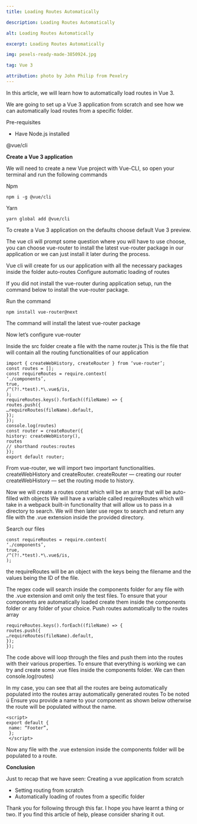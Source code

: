 ```yaml
---
title: Loading Routes Automatically

description: Loading Routes Automatically

alt: Loading Routes Automatically

excerpt: Loading Routes Automatically

img: pexels-ready-made-3850924.jpg

tag: Vue 3

attribution: photo by John Philip from Pexelry
---
```


In this article, we will learn how to automatically load routes in Vue 3.

We are going to set up a Vue 3 application from scratch and see how we can automatically load routes from a specific folder.

Pre-requisites

- Have Node.js installed

@vue/cli

**Create a Vue 3 application**

We will need to create a new Vue project with Vue-CLI, so open your terminal and run the following commands

Npm

```js{1,3-5}[vue-scroll-indicator.js]
npm i -g @vue/cli
```

Yarn

```js{1,3-5}[vue-scroll-indicator.js]
yarn global add @vue/cli
```

To create a Vue 3 application on the defaults choose default Vue 3 preview.

The vue cli will prompt some question where you will have to use choose, you can choose vue-router to install the latest vue-router package in our application or we can just install it later during the process.

Vue cli will create for us our application with all the necessary packages inside the folder auto-routes
Configure automatic loading of routes

If you did not install the vue-router during application setup, run the command below to install the vue-router package.

Run the command

```js{1,3-5}[vue-scroll-indicator.js]
npm install vue-router@next
```

The command will install the latest vue-router package

Now let’s configure vue-router

Inside the src folder create a file with the name router.js
This is the file that will contain all the routing functionalities of our application


```js{1,3-5}[vue-scroll-indicator.js]
import { createWebHistory, createRouter } from ‘vue-router’;
const routes = [];
const requireRoutes = require.context(
‘./components’,
true,
/^(?!.*test).*\.vue$/is,
);
requireRoutes.keys().forEach((fileName) => {
routes.push({
…requireRoutes(fileName).default,
});
});
console.log(routes)
const router = createRouter({
history: createWebHistory(),
routes
// shorthand routes:routes
});
export default router;
```


From vue-router, we will import two important functionalities. createWebHistory and createRouter.
createRouter — creating our router
createWebHistory — set the routing mode to history.

Now we will create a routes const which will be an array that will be auto-filled with objects
We will have a variable called requireRoutes which will take in a webpack built-in functionality that will allow us to pass in a directory to search. We will then later use regex to search and return any file with the .vue extension inside the provided directory.

Search our files

```js{1,3-5}[vue-scroll-indicator.js]
const requireRoutes = require.context(
‘./components’,
true,
/^(?!.*test).*\.vue$/is,
);
```
the requireRoutes will be an object with the keys being the filename and the values being the ID of the file.


The regex code will search inside the components folder for any file with the .vue extension and omit only the test files.
To ensure that your components are automatically loaded create them inside the components folder or any folder of your choice.
Push routes automatically to the routes array

```js{1,3-5}[vue-scroll-indicator.js]
requireRoutes.keys().forEach((fileName) => {
routes.push({
…requireRoutes(fileName).default,
});
});
```

The code above will loop through the files and push them into the routes with their various properties.
To ensure that everything is working we can try and create some .vue files inside the components folder.
We can then console.log(routes)

In my case, you can see that all the routes are being automatically populated into the routes array
automatically generated routes
To be noted
ü Ensure you provide a name to your component as shown below otherwise the route will be populated without the name.
```js{1,3-5}[vue-scroll-indicator.js]
<script>
export default {
 name: “Footer”,
 };
 </script>
 ```
Now any file with the .vue extension inside the components folder will be populated to a route.

**Conclusion**

Just to recap that we have seen:
Creating a vue application from scratch
- Setting routing from scratch
- Automatically loading of routes from a specific folder
  
Thank you for following through this far. I hope you have learnt a thing or two. If you find this article of help, please consider sharing it out.